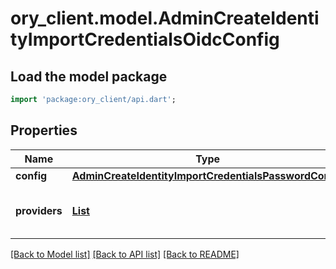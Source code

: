 # ory_client.model.AdminCreateIdentityImportCredentialsOidcConfig

## Load the model package
```dart
import 'package:ory_client/api.dart';
```

## Properties
Name | Type | Description | Notes
------------ | ------------- | ------------- | -------------
**config** | [**AdminCreateIdentityImportCredentialsPasswordConfig**](AdminCreateIdentityImportCredentialsPasswordConfig.md) |  | [optional] 
**providers** | [**List<AdminCreateIdentityImportCredentialsOidcProvider>**](AdminCreateIdentityImportCredentialsOidcProvider.md) | A list of OpenID Connect Providers | [optional] [default to const []]

[[Back to Model list]](../README.md#documentation-for-models) [[Back to API list]](../README.md#documentation-for-api-endpoints) [[Back to README]](../README.md)


